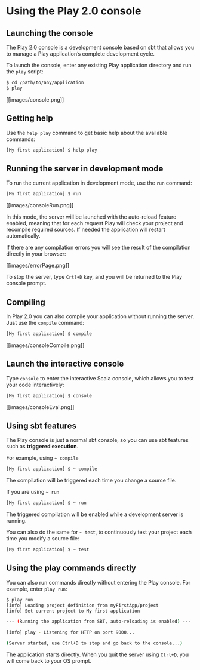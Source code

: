 # Using the Play 2.0 console

## Launching the console

The Play 2.0 console is a development console based on sbt that allows you to manage a Play application’s complete development cycle.

To launch the console, enter any existing Play application directory and run the `play` script:

```bash
$ cd /path/to/any/application
$ play 
```

[[images/console.png]]

## Getting help

Use the `help play` command to get basic help about the available commands:

```bash
[My first application] $ help play
```

## Running the server in development mode

To run the current application in development mode, use the `run` command:

```bash
[My first application] $ run
```

[[images/consoleRun.png]]

In this mode, the server will be launched with the auto-reload feature enabled, meaning that for each request Play will check your project and recompile required sources. If needed the application will restart automatically.

If there are any compilation errors you will see the result of the compilation directly in your browser:

[[images/errorPage.png]]

To stop the server, type `Crtl+D` key, and you will be returned to the Play console prompt.

## Compiling

In Play 2.0 you can also compile your application without running the server. Just use the `compile` command:

```bash
[My first application] $ compile
```

[[images/consoleCompile.png]]

## Launch the interactive console

Type `console` to enter the interactive Scala console, which allows you to test your code interactively:

```bash
[My first application] $ console
```

[[images/consoleEval.png]] 

## Using sbt features

The Play console is just a normal sbt console, so you can use sbt features such as **triggered execution**. 

For example, using `~ compile`

```bash
[My first application] $ ~ compile
```

The compilation will be triggered each time you change a source file.

If you are using `~ run`

```bash
[My first application] $ ~ run
```

The triggered compilation will be enabled while a development server is running.

You can also do the same for `~ test`, to continuously test your project each time you modify a source file:

```bash
[My first application] $ ~ test
```

## Using the play commands directly

You can also run commands directly without entering the Play console. For example, enter `play run`:

```bash
$ play run
[info] Loading project definition from myFirstApp/project
[info] Set current project to My first application

--- (Running the application from SBT, auto-reloading is enabled) ---

[info] play - Listening for HTTP on port 9000...

(Server started, use Ctrl+D to stop and go back to the console...)
```

The application starts directly. When you quit the server using `Ctrl+D`, you will come back to your OS prompt.


